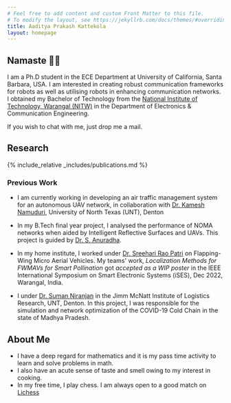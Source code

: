 ```yaml
---
# Feel free to add content and custom Front Matter to this file.
# To modify the layout, see https://jekyllrb.com/docs/themes/#overriding-theme-defaults
title: Aaditya Prakash Kattekola
layout: homepage
---
```

## Namaste 🙏🏽

I am a Ph.D student in the ECE Department at University of California, Santa Barbara, USA. I am interested in creating robust communication frameworks for robots as well as utilising robots in enhancing communication networks. I obtained my Bachelor of Technology from the [National Institute of Technology, Warangal (NITW)](https://www.nitw.ac.in) in the Department of Electronics & Communication Engineering.

If you wish to chat with me, just drop me a mail.

## Research

{% include_relative _includes/publications.md %}

### Previous Work

* I am currently working in developing an air traffic management system for an autonomous UAV network, in collaboration with [Dr. Kamesh Namuduri](https://facultyinfo.unt.edu/faculty-profile?profile=kn0100), University of North Texas (UNT), Denton 

* In my B.Tech final year project, I analysed the performance of NOMA networks when aided by Intelligent Reflective Surfaces and UAVs. This project is guided by [Dr. S. Anuradha](https://wsdc.nitw.ac.in/facultynew/facultyprofile/id/16306).

* In my home institute, I worked under [Dr. Sreehari Rao Patri](https://wsdc.nitw.ac.in/facultynew/facultyprofile/id/16301) on Flapping-Wing Micro Aerial Vehicles. My teams' work, _Localization Methods for FWMAVs for Smart Pollination_ got _accepted as a WIP poster_  in the IEEE International Symposium on Smart Electronic Systems (iSES), Dec 2022, Warangal, India.

* I under [Dr. Suman Niranjan](https://logisticsresearch.unt.edu/content/niranjan-suman) in the Jimm McNatt Institute of Logistics Research, UNT, Denton. In this project, I was responsible for the simulation and network optimization of the COVID-19 Cold Chain in the state of Madhya Pradesh.

## About Me

- I have a deep regard for mathematics and it is my pass time activity to learn and solve problems in math.
- I also have an acute sense of taste and smell owing to my interest in cooking.
- In my free time, I play chess. I am always open to a good match on [Lichess](https://lichess.org/@/AadityaP)

<!--
You can use HTML elements in Markdown, such as the comment element, and they won't be affected by a markdown parser. However, if you create an HTML element in your markdown file, you cannot use markdown syntax within that element's contents.
-->
